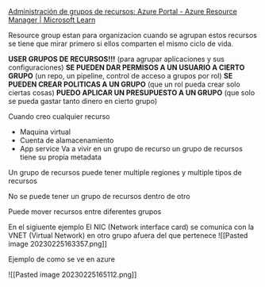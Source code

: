 [Administración de grupos de recursos: Azure Portal - Azure Resource Manager | Microsoft Learn](https://learn.microsoft.com/es-es/azure/azure-resource-manager/management/manage-resource-groups-portal)

Resource group estan para organizacion cuando se agrupan estos recursos se tiene que mirar primero si ellos comparten el mismo ciclo de vida.

**USER GRUPOS DE RECURSOS!!!** (para agrupar aplicaciones y sus configuraciones) 
**SE PUEDEN DAR PERMISOS A UN USUARIO A CIERTO GRUPO** (un repo, un pipeline, control de acceso a grupos por rol)
**SE PUEDEN CREAR POLITICAS A UN GRUPO** (que un rol pueda crear solo ciertas cosas)
**PUEDO APLICAR UN PRESUPUESTO A UN GRUPO** (que solo se pueda gastar tanto dinero en cierto grupo)


Cuando creo cualquier recurso
- Maquina virtual
- Cuenta de alamacenamiento
- App service
Va a vivir en un grupo de recurso un grupo de recursos tiene su propia metadata

Un grupo de recursos puede tener multiple regiones y multiple tipos de recursos

No se puede tener un grupo de recursos dentro de otro

Puede mover recursos entre diferentes grupos

En el sigiuente ejemplo El NIC (Network interface card) se comunica con la VNET (Virtual Network) en otro grupo afuera del que pertenece
![[Pasted image 20230225163357.png]]

Ejemplo de como se ve en azure

![[Pasted image 20230225165112.png]]